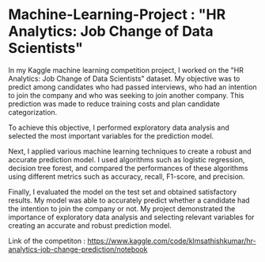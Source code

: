 # Machine-Learning-Project : "HR Analytics: Job Change of Data Scientists"

In my Kaggle machine learning competition project, I worked on the "HR Analytics: Job Change of Data Scientists" dataset. My objective was to predict among candidates who had passed interviews, who had an intention to join the company and who was seeking to join another company. This prediction was made to reduce training costs and plan candidate categorization.

To achieve this objective, I performed exploratory data analysis and selected the most important variables for the prediction model.

Next, I applied various machine learning techniques to create a robust and accurate prediction model. I used algorithms such as logistic regression, decision tree forest, and compared the performances of these algorithms using different metrics such as accuracy, recall, F1-score, and precision.

Finally, I evaluated the model on the test set and obtained satisfactory results. My model was able to accurately predict whether a candidate had the intention to join the company or not. My project demonstrated the importance of exploratory data analysis and selecting relevant variables for creating an accurate and robust prediction model.

Link of the competiton : https://www.kaggle.com/code/klmsathishkumar/hr-analytics-job-change-prediction/notebook
